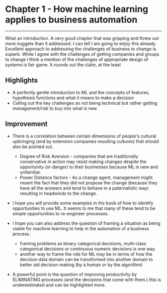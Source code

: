 
# Chapter 1 - How machine learning applies to business automation
---
  What an introduction. A very good chapter that was gripping and threw out more nuggets than it addressed. I can tell I am going to enjoy this already.
  Excellent approach to addressing the challenges of business to change is superb. While I agree with the challenges of getting companies and groups to change I think a mention of the challenges of appropriate design of systems is fair game. It rounds out the claim, at the least

  ## Highlights
  * A perfectly gentle introduction to ML and the concepts of features, hypothesis functions and what it means to make a decision
  * Calling out the key challenges as not being technical but rather getting management/risk to buy into what is new

  ## Improvement
  * There is a correlation between certain dimensions of people's cultural upbringing (and by extension companies resulting cultures) that should also be pointed out.
    * Degree of Risk Aversion - companies that are traditionally conservative in action may resist making changes despite the opportunity (or danger) to their businesses because ML is new and unfamiliar.
    * Power Distance factors  - As a change agent, management might resent the fact that they did not propose the change (because they have all the answers and tend to behave in a paternalistic way) resulting in headwinds to the change.

  * I hope you will provide some examples in the book of how to identify opportunities to use ML. It seems to me that many of these tend to be simple opportunities to re-engineer processes.

  * I hope you can also address the question of framing a situation as being viable for machine learning to help in the automation of a business process.
    * framing problems as binary categorical decisions, multi-class categorical decisions or continuous numeric decisions is one way
    * another way to frame the role for ML may be in terms of how the decision data domain can be transformed into another domain to better aid decision making (by a human or by the algorithm)
  * A powerful point is the question of improving productivity by ELIMINATING processes (and the decisions that come with them.) this is underestimated and can be highlighted more.
